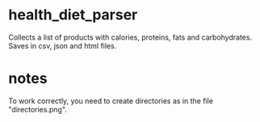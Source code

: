 # health_diet_parser
Сollects a list of products with calories, proteins, fats and carbohydrates. Saves in csv, json and html files.

# notes
To work correctly, you need to create directories as in the file "directories.png".
